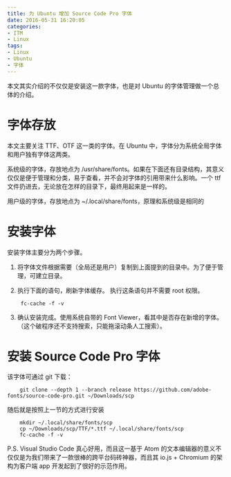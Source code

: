 ```yaml
---
title: 为 Ubuntu 增加 Source Code Pro 字体
date: 2016-05-31 16:20:05
categories:
- ITM
- Linux
tags:
- Linux
- Ubuntu
- 字体
---
```

本文其实介绍的不仅仅是安装这一款字体，也是对 Ubuntu 的字体管理做一个总体的介绍。

<!-- more -->

# 字体存放

本文主要关注 TTF、OTF 这一类的字体。在 Ubuntu 中，字体分为系统全局字体和用户独有字体这两类。

系统级的字体，存放地点为 /usr/share/fonts。如果在下面还有目录结构，其意义仅仅是便于管理和分类，易于查看，并不会对字体的引用带来什么影响。一个 ttf 文件扔进去，无论放在怎样的目录下，最终用起来是一样的。

用户级的字体，存放地点为 ~/.local/share/fonts，原理和系统级是相同的

# 安装字体

安装字体主要分为两个步骤。

1. 将字体文件根据需要（全局还是用户）复制到上面提到的目录中。为了便于管理，可建立目录。
1. 执行下面的语句，刷新字体缓存。 执行这条语句并不需要 root 权限。

        fc-cache -f -v

1. 确认安装完成。使用系统自带的 Font Viewer，看其中是否存在新增的字体。（这个破程序还不支持搜索，只能拖滚动条人工搜索）。

# 安装 Source Code Pro 字体

该字体可通过 git 下载：

        git clone --depth 1 --branch release https://github.com/adobe-fonts/source-code-pro.git ~/Downloads/scp

随后就是按照上一节的方式进行安装

        mkdir ~/.local/share/fonts/scp
        cp ~/Downloads/scp/TTF/*.ttf ~/.local/share/fonts/scp
        fc-cache -f -v

P.S. Visual Studio Code 真心好用，而且这一基于 Atom 的文本编辑器的意义不仅仅是为我们带来了一款很棒的跨平台码砖神器，而且其 io.js + Chromium 的架构为客户端 app 开发起到了很好的示范作用。